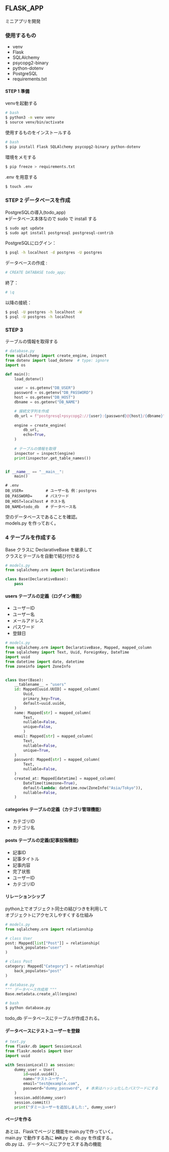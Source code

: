 ## FLASK_APP
ミニアプリを開発
### 使用するもの
- venv
- Flask
- SQLAlchemy
- psycopg2-binary
- python-dotenv
- PostgreSQL
- requirements.txt

#### STEP 1 準備
venvを起動する
```bash
# bash
$ python3 -m venv venv
$ source venv/bin/activate
```
使用するものをインストールする
```bash
# bash
$ pip install Flask SQLAlchemy psycopg2-binary python-dotenv
```
環境をメモする
```bash
$ pip freeze > requirements.txt
```
.env を用意する
```bash
$ touch .env
```

### STEP 2 データベースを作成
PostgreSQLの導入(todo_app) </br>
※データベース本体なので sudo で install する
```bash
$ sudo apt update
$ sudo apt install postgresql postgresql-contrib
```
PostgreSQLにログイン：
```bash
$ psql -h localhost -d postgres -U postgres
```
データベースの作成 :
```bash
# CREATE DATABASE todo_app;
```
終了：
```bash
# \q
```

以降の接続：
```bash
$ psql -U postgres -h localhost -W
$ psql -U postgres -h localhost
```

### STEP 3
テーブルの情報を取得する
```python
# database.py
from sqlalchemy import create_engine, inspect
from dotenv import load_dotenv  # type: ignore
import os

def main():
    load_dotenv()

    user = os.getenv("DB_USER")
    password = os.getenv("DB_PASSWORD")
    host = os.getenv("DB_HOST")
    dbname = os.getenv("DB_NAME")

    # 接続文字列を作成
    db_url = f"postgresql+psycopg2://{user}:{password}@{host}/{dbname}"
    
    engine = create_engine(
        db_url,
        echo=True,
    )
    
    # テーブルの情報を取得
    inspector = inspect(engine)
    print(inspector.get_table_names())


if __name__ == "__main__":
    main()

```
```t
# .env
DB_USER=          # ユーザー名 例：postgres
DB_PASSWORD=      # パスワード
DB_HOST=localhost # ホスト名
DB_NAME=todo_db   # データベース名
```
空のデータベースであることを確認。</br>
models.py を作っておく。

### 4 テーブルを作成する

Base クラスに DeclarativeBase を継承して</br>
クラスとテーブルを自動で結び付ける
```python
# models.py
from sqlalchemy.orm import DeclarativeBase

class Base(DeclarativeBase):
    pass
```
#### users テーブルの定義（ログイン機能）
- ユーザーID
- ユーザー名
- メールアドレス
- パスワード
- 登録日
```python
# models.py
from sqlalchemy.orm import DeclarativeBase, Mapped, mapped_column
from sqlalchemy import Text, Uuid, ForeignKey, DateTime
import uuid
from datetime import date, datetime
from zoneinfo import ZoneInfo


class User(Base):
    __tablename__ = "users"
    id: Mapped[uuid.UUID] = mapped_column(
        Uuid,
        primary_key=True,
        default=uuid.uuid4,
    )
    name: Mapped[str] = mapped_column(
        Text,
        nullable=False,
        unique=False,
        )
    email: Mapped[str] = mapped_column(
        Text,
        nullable=False,
        unique=True,
    )
    password: Mapped[str] = mapped_column(
        Text,
        nullable=False,
    )
    created_at: Mapped[datetime] = mapped_column(
        DateTime(timezone=True),
        default=lambda: datetime.now(ZoneInfo("Asia/Tokyo")),
        nullable=False,
    )
```
#### categories テーブルの定義（カテゴリ管理機能）
- カテゴリID
- カテゴリ名
#### posts テーブルの定義(記事投稿機能)
- 記事ID
- 記事タイトル
- 記事内容
- 完了状態
- ユーザーID
- カテゴリID
#### リレーションシップ
python上でオブジェクト同士の結びつきを利用して</br>
オブジェクトにアクセスしやすくする仕組み
```python
# models.py
from sqlalchemy.orm import relationship

# class User
post: Mapped[list["Post"]] = relationship(
    back_populates="user"
)

# class Post
category: Mapped["Category"] = relationship(
    back_populates="post"
)
```
```python
# database.py
""" データベース作成用 """
Base.metadata.create_all(engine)
```
```bash
# bash
$ python database.py
```
todo_db データベースにテーブルが作成される。
#### データベースにテストユーザーを登録
```python
# text.py
from flaskr.db import SessionLocal
from flaskr.models import User
import uuid

with SessionLocal() as session:
    dummy_user = User(
        id=uuid.uuid4(),
        name="テストユーザー",
        email="test@example.com",
        password="dummy_password",  # 本来はハッシュ化したパスワードにする
    )
    session.add(dummy_user)
    session.commit()
    print("ダミーユーザーを追加しました:", dummy_user)
```


#### ページを作る
あとは、Flaskでページと機能をmain.pyで作っていく。</br>
main.py で動作する為に __init__.py と db.py を作成する。</br>
db.py は、データベースにアクセスする為の機能</br>